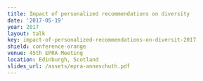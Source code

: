 ```yaml
---
title: Impact of personalized recommendations on diversity
date: '2017-05-19'
year: 2017
layout: talk
key: impact-of-personalized-recommendations-on-diversit-2017
shield: conference-orange
venue: 45th EPRA Meeting
location: Edinburgh, Scotland
slides_url: /assets/epra-anneschuth.pdf
---
```

